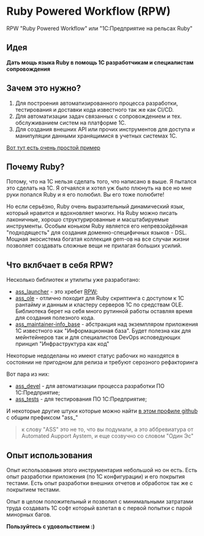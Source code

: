 # Ruby Powered Workflow (RPW)

RPW "Ruby Powered Workflow" или "1С:Предприятие на рельсах Ruby"

## Идея

**Дать мощь языка Ruby в помощь 1С разработчикам и специалистам сопровождения**

## Зачем это нужно?

1. Для построения автоматизированного процесса разработки, тестирования и доставки кода известного так же как CI/CD.
2. Для автоматизации задач связанных с сопровождением и тех. обслуживанием систем на платформе 1С.
3. Для создания внешних API или прочих инструментов для доступа и манипуляции данными хранящимися в учетных системах 1С.

[Вот тут есть очень простой пример](https://github.com/leoniv/hackathon/tree/master/ones)

## Почему Ruby?

Потому, что на 1С нельзя сделать того, что написано в выше. Я пытался это сделать на 1С. Я отчаялся и хотел уж было
плюнуть на все но мне руки попался Ruby и я его полюбил. Вы его тоже полюбите!

Но если серьёзно, Ruby очень выразительный динамический язык, который нравится
и вдохновляет многих. На Ruby можно писать лаконичные, хорошо структурированные и масштабируемые инструменты. Особым коньком Ruby
является его непревзойдённая "подходящесть" для создания доменно-специфичных языков - DSL. Мощная экосистема богатая коллекция
gem-ов на все случаи жизни позволяет создавать сложные вещи не прилагая больших усилий.

## Что вклбчает в себя RPW?

Несколько библиотек и утилиты уже разработано:

- [ass_launcher](https://github.com/leoniv/ass_launcher) - это хребет [RPW](https://github.com/leoniv/ruby_powered_workflow);
- [ass_ole](https://github.com/leoniv/ass_ole) - отлично походит для Ruby скриптинга с доступом к 1С рантайму
и данным и кластеру серверов 1С по средствам OLE. Библиотека берет на себя много рутинной работы оставляя время для создания
полезного кода.
- [ass_maintainer-info_base](https://github.com/leoniv/ass_maintainer-info_base) - абстракция над экземпляром приложения 1С
известного как "Информационная база". Будет полезна как для мейнтейнеров так и для специалистов DevOps исповедующих принцип
"Инфраструктура как код"

Некоторые недоделаны но имеют статус рабочих но находятся в состоянии не пригодном для релиза и требуют серозного рефакторинга

Вот пара из них:
- [ass_devel](https://github.com/leoniv/ass_devel) - для автоматизации процесса разработки ПО 1С:Предприятие;
- [ass_tests](https://github.com/leoniv/ass_tests) - для тестирования ПО 1С:Предприятие;


И некоторые другие штуки которые можно найти [в этом профиле github](https://github.com/leoniv) с общим префиксом "ass_"

> к слову "ASS" это не то, что вы подумали, а это аббревиатура от Automated Aupport Aystem, и еще созвучно со словом "Один Эс"

## Опыт использования

Опыт использования этого инструментария небольшой но он есть. Есть опыт разработки приложения (по 1С конфигурации)
и его покрытия тестами. Есть опыт разработки внешних отчетов и обработок так же с покрытием тестами.

Опыт в целом положительный и позволил с минимальными затратами труда создавать 1С софт который взлетал в с первой попытки
с парой минорных багов.

**Пользуйтесь с удовольствием :)**
